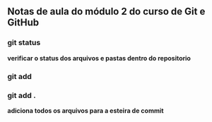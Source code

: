## Notas de aula do módulo 2 do curso de Git e GitHub
### git status
**verificar o status dos arquivos e pastas dentro do repositorio**
### git add
### git add . 
**adiciona todos os arquivos para a esteira de commit**